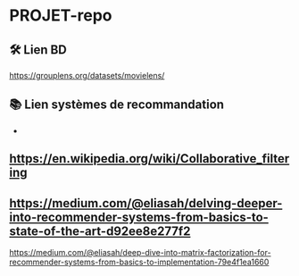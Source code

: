 # PROJET-repo
## 🛠 Lien BD
https://grouplens.org/datasets/movielens/

## 📚 Lien systèmes de recommandation 
-
https://en.wikipedia.org/wiki/Collaborative_filtering
-
https://medium.com/@eliasah/delving-deeper-into-recommender-systems-from-basics-to-state-of-the-art-d92ee8e277f2
-
https://medium.com/@eliasah/deep-dive-into-matrix-factorization-for-recommender-systems-from-basics-to-implementation-79e4f1ea1660

